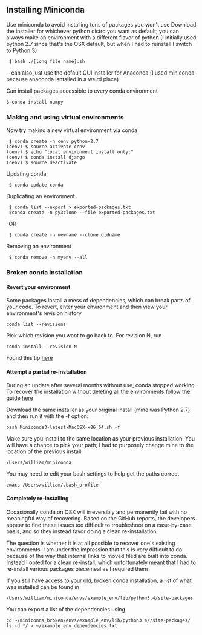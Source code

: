 ## Installing Miniconda

Use miniconda to avoid installing tons of packages you won't use
Download the installer for whichever python distro you want as default; you can always make an environment with a different flavor of python (I initially used python 2.7 since that's the OSX default, but when I had to reinstall I switch to Python 3)


	 $ bash ./[long file name].sh


--can also just use the default GUI installer for Anaconda (I used miniconda because anaconda isntalled in a weird place)


Can install packages accessible to every conda environment
	
	$ conda install numpy

### Making and using virtual environments

Now try making a new virtual environment via conda

	 $ conda create -n cenv python=2.7
	(cenv) $ source activate cenv
	(cenv) $ echo "local environment install only:"
	(cenv) $ conda install django
	(cenv) $ source deactivate


Updating conda

	 $ conda update conda


Duplicating an environment

	 $ conda list --export > exported-packages.txt
	 $conda create -n py3clone --file exported-packages.txt

-OR-

	 $ conda create -n newname --clone oldname

Removing an environment

	 $ conda remove -n myenv --all



### Broken conda installation


#### Revert your environment

Some packages install a mess of dependencies, which can break parts of your code. To revert, enter your environment and then view your environment's revision history

	conda list --revisions

Pick which revision you want to go back to. For revision N, run

	conda install --revision N

Found this tip [here](http://blog.rtwilson.com/conda-revisions-letting-you-rollback-to-a-previous-version-of-your-environment/)

#### Attempt a partial re-installation

During an update after several months without use, conda stopped working. To recover the installation without deleting all the environments follow the guide [here](http://conda.pydata.org/docs/troubleshooting.html)

Download the same installer as your original install (mine was Python 2.7) and then run it with the -f option:

	bash Miniconda3-latest-MacOSX-x86_64.sh -f

Make sure you install to the same location as your previous installation. You will have a chance to pick your path; I had to purposely change mine to the location of the previous install:

	/Users/william/miniconda

You may need to edit your bash settings to help get the paths correct

	emacs /Users/william/.bash_profile

#### Completely re-installing

Occasionally conda on OSX will irreversibly and permanently fail with no meaningful way of recovering. Based on the GitHub reports, the developers appear to find these issues too difficult to troubleshoot on a case-by-case basis, and so they instead favor doing a clean re-installation.

The question is whether it is at all possible to recover one's existing environments. I am under the impression that this is very difficult to do because of the way that internal links to moved filed are built into conda. Instead I opted for a clean re-install, which unfortunately meant that I had to re-install various packages piecemeal as I required them

If you still have access to your old, broken conda installation, a list of what was installed can be found in

	/Users/william/miniconda/envs/example_env/lib/python3.4/site-packages

You can export a list of the dependencies using

	cd ~/miniconda_broken/envs/example_env/lib/python3.4//site-packages/
	ls -d */ > ~/example_env_dependencies.txt





